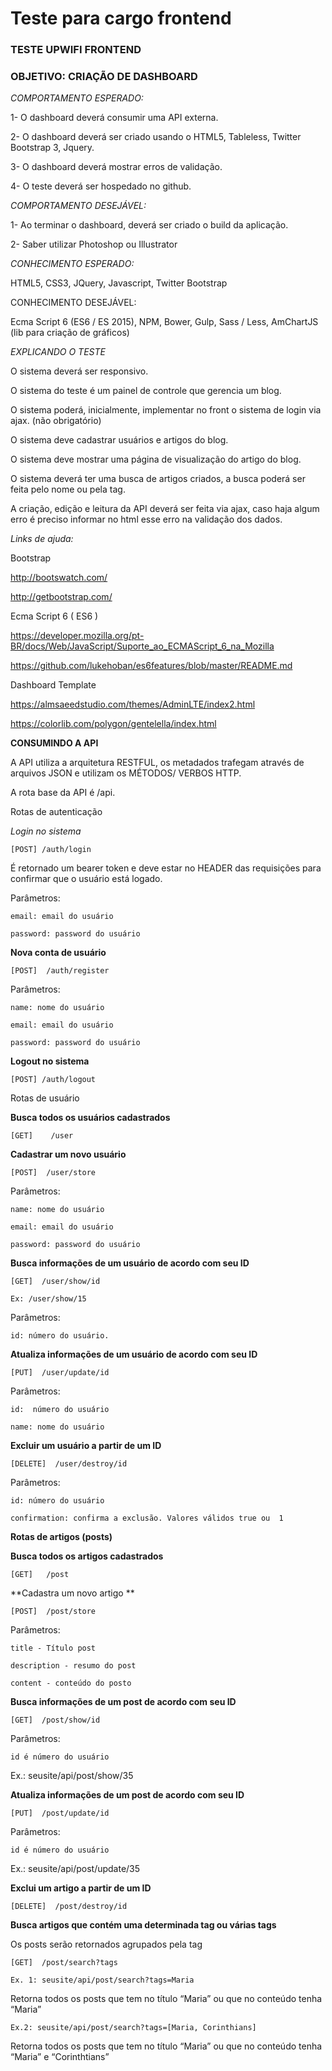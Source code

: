 # Teste para cargo frontend

### TESTE UPWIFI FRONTEND

### OBJETIVO: CRIAÇÃO DE DASHBOARD

*COMPORTAMENTO ESPERADO:*

1- O dashboard deverá consumir uma API externa.

2- O dashboard deverá ser criado usando o HTML5, Tableless, Twitter Bootstrap 3, Jquery.

3- O dashboard deverá mostrar erros de validação.

4- O teste deverá ser hospedado no github.

*COMPORTAMENTO DESEJÁVEL:*

1- Ao terminar o dashboard, deverá ser criado o build da aplicação.

2- Saber utilizar Photoshop ou Illustrator

*CONHECIMENTO ESPERADO:*

HTML5, CSS3, JQuery, Javascript, Twitter Bootstrap

CONHECIMENTO DESEJÁVEL:

Ecma Script 6 (ES6 / ES 2015), NPM, Bower, Gulp, Sass / Less, AmChartJS (lib para criação de gráficos)

*EXPLICANDO O TESTE*

O sistema deverá ser responsivo.

O sistema do teste é um painel de controle que gerencia um blog.

O sistema poderá, inicialmente, implementar no front o sistema de login via ajax. (não obrigatório)

O sistema deve cadastrar usuários e artigos do blog.

O sistema deve mostrar uma página de visualização do artigo do blog.

O sistema deverá ter uma busca de artigos criados, a busca poderá ser feita pelo nome ou pela tag.

A criação, edição e leitura da API deverá ser feita via ajax, caso haja algum erro é preciso informar no html esse erro na validação dos dados.

*Links de ajuda:*

Bootstrap

http://bootswatch.com/

http://getbootstrap.com/

Ecma Script 6 ( ES6 )

https://developer.mozilla.org/pt-BR/docs/Web/JavaScript/Suporte_ao_ECMAScript_6_na_Mozilla

https://github.com/lukehoban/es6features/blob/master/README.md

Dashboard Template

https://almsaeedstudio.com/themes/AdminLTE/index2.html

https://colorlib.com/polygon/gentelella/index.html

**CONSUMINDO A API**

A API utiliza a arquitetura RESTFUL, os metadados trafegam através de arquivos JSON e utilizam os MÉTODOS/ VERBOS HTTP.

A rota base da API é /api.

Rotas de autenticação

*Login no sistema*

```[POST] /auth/login```

É retornado um bearer token e deve estar no HEADER das requisições para confirmar que o usuário está logado.

Parâmetros:

``` email: email do usuário ```

```password: password do usuário ```

**Nova conta de usuário**

```[POST]  /auth/register ```

Parâmetros:

```name: nome do usuário ```

```email: email do usuário ```

```password: password do usuário ```

**Logout no sistema**

```[POST] /auth/logout ```

Rotas de usuário

**Busca todos os usuários cadastrados**

```[GET]	/user ```

**Cadastrar um novo usuário**

```[POST]  /user/store ```

Parâmetros:

```name: nome do usuário ```

```email: email do usuário ```

```password: password do usuário ```

**Busca informações de um usuário de acordo com seu ID**

```[GET]  /user/show/id ```

```Ex: /user/show/15 ```

Parâmetros:

```id: número do usuário.  ```


**Atualiza informações de um usuário de acordo com seu ID**

```[PUT]  /user/update/id ```

Parâmetros:

```id:  número do usuário ```

```name: nome do usuário ```


**Excluir um usuário a partir de um ID**

```[DELETE]  /user/destroy/id ```

Parâmetros:

```id: número do usuário ```

```confirmation: confirma a exclusão. Valores válidos true ou  1 ```


**Rotas de artigos (posts)**

**Busca todos os artigos cadastrados**

``` [GET]	/post ```

**Cadastra um novo artigo **

```[POST]  /post/store ```

Parâmetros:

```title - Título post ```

```description - resumo do post ```

``` content - conteúdo do posto ```

**Busca informações de um post de acordo com seu ID**

``` [GET]  /post/show/id ```

Parâmetros:

``` id é número do usuário ```

 Ex.: seusite/api/post/show/35


**Atualiza informações de um post de acordo com seu ID**

``` [PUT]  /post/update/id ```

Parâmetros:

``` id é número do usuário ```

 Ex.: seusite/api/post/update/35


**Exclui um artigo a partir de um ID**

``` [DELETE]  /post/destroy/id ```


**Busca artigos que contém uma determinada tag ou várias tags**

Os posts serão retornados agrupados pela tag

``` [GET]  /post/search?tags ```

``` Ex. 1: seusite/api/post/search?tags=Maria ```

Retorna todos os posts que tem no título “Maria” ou que no conteúdo tenha “Maria”

``` Ex.2: seusite/api/post/search?tags=[Maria, Corinthians] ```

Retorna todos os posts que tem no título “Maria” ou que no conteúdo tenha “Maria” e “Corinthtians”
